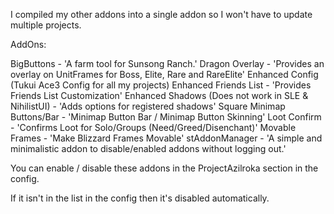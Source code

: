 I compiled my other addons into a single addon so I won't have to update multiple projects.

AddOns:

BigButtons - 'A farm tool for Sunsong Ranch.'
Dragon Overlay - 'Provides an overlay on UnitFrames for Boss, Elite, Rare and RareElite'
Enhanced Config (Tukui Ace3 Config for all my projects)
Enhanced Friends List - 'Provides Friends List Customization'
Enhanced Shadows (Does not work in SLE & NihilistUI) - 'Adds options for registered shadows'
Square Minimap Buttons/Bar - 'Minimap Button Bar / Minimap Button Skinning'
Loot Confirm - 'Confirms Loot for Solo/Groups (Need/Greed/Disenchant)'
Movable Frames - 'Make Blizzard Frames Movable'
stAddonManager - 'A simple and minimalistic addon to disable/enabled addons without logging out.'

You can enable / disable these addons in the ProjectAzilroka section in the config.

If it isn't in the list in the config then it's disabled automatically.
